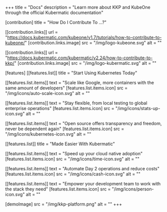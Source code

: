 +++
title = "Docs"
description = "Learn more about KKP and KubeOne through the official Kubermatic documentation"

[contribution]
title = "How Do I Contribute To ...?"

  [[contribution.links]]
  url = "https://docs.kubermatic.com/kubeone/v1.7/tutorials/how-to-contribute-to-kubeone/"
  [contribution.links.image]
  src = "/img/logo-kubeone.svg"
  alt = ""

  [[contribution.links]]
  url = "https://docs.kubermatic.com/kubermatic/v2.24/how-to-contribute-to-kkp/"
  [contribution.links.image]
  src = "/img/logo-kubermatic.svg"
  alt = ""

[features]
  [[features.list]]
  title = "Start Using Kubernetes Today"

  [[features.list.items]]
  text = "Scale like Google, more containers with the same amount of developers"
  [features.list.items.icon]
  src = "/img/icons/auto-scale-icon.svg"
  alt = ""

  [[features.list.items]]
  text = "Stay flexible, from local testing to global enterprise operations"
  [features.list.items.icon]
  src = "/img/icons/stats-up-icon.svg"
  alt = ""

  [[features.list.items]]
  text = "Open source offers transparency and freedom, never be dependent again"
  [features.list.items.icon]
  src = "/img/icons/kubernetes-icon.svg"
  alt = ""

  [[features.list]]
  title = "Made Easier With Kubermatic"

  [[features.list.items]]
  text = "Speed up your cloud native adoption"
  [features.list.items.icon]
  src = "/img/icons/time-icon.svg"
  alt = ""

  [[features.list.items]]
  text = "Automate Day 2 operations and reduce costs"
  [features.list.items.icon]
  src = "/img/icons/cash-icon.svg"
  alt = ""

  [[features.list.items]]
  text = "Empower your development team to work with the stack they need"
  [features.list.items.icon]
  src = "/img/icons/person-icon.svg"
  alt = ""

[demoImage]
src = "/img/kkp-platform.png"
alt = ""
+++
